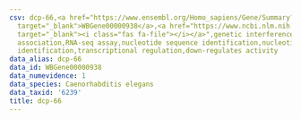 ```yaml
---
csv: dcp-66,<a href="https://www.ensembl.org/Homo_sapiens/Gene/Summary?db=core;g=WBGene00000938"
  target="_blank">WBGene00000938</a>,<a href="https://www.ncbi.nlm.nih.gov/pubmed/27496166"
  target="_blank"><i class="fas fa-file"></i></a>",genetic interference,functional
  association,RNA-seq assay,nucleotide sequence identification,nucleotide sequence
  identification,transcriptional regulation,down-regulates activity
data_alias: dcp-66
data_id: WBGene00000938
data_numevidence: 1
data_species: Caenorhabditis elegans
data_taxid: '6239'
title: dcp-66
---
```

